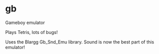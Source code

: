 # gb
Gameboy emulator

Plays Tetris, lots of bugs!

Uses the Blargg Gb_Snd_Emu library. Sound is now the best part of this emulator!
